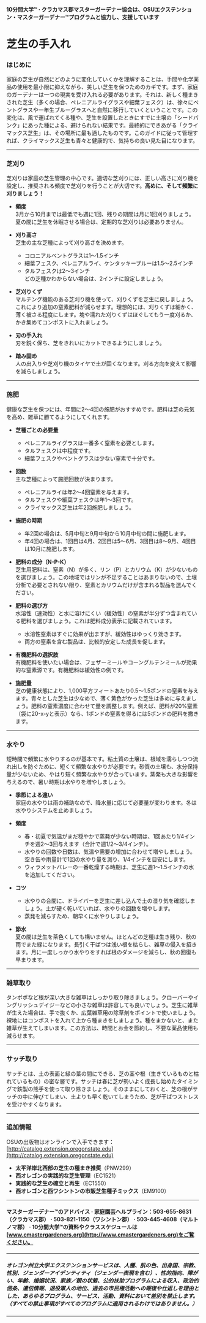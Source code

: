 #### 10分間大学™ · クラカマス郡マスターガーデナー協会は、OSUエクステンション・マスターガーデナー™プログラムと協力し、支援しています

# 芝生の手入れ

### はじめに

家庭の芝生が自然にどのように変化していくかを理解することは、手間や化学薬品の使用を最小限に抑えながら、美しい芝生を保つためのカギです。まず、家庭のガーデナーは一つの現実を受け入れる必要があります。それは、新しく種まきされた芝生（多くの場合、ペレニアルライグラスや細葉フェスク）は、徐々にベントグラスや一年生ブルーグラスへと自然に移行していくということです。この変化は、風で運ばれてくる種や、芝生を設置したときにすでに土壌の「シードバンク」にあった種による、避けられない結果です。最終的にできあがる「クライマックス芝生」は、その場所に最も適したものです。このガイドに従って管理すれば、クライマックス芝生も青々と健康的で、気持ちの良い見た目になります。

---

### 芝刈り

芝刈りは家庭の芝生管理の中心です。適切な芝刈りには、正しい高さに刈り機を設定し、推奨される頻度で芝刈りを行うことが大切です。**高めに、そして頻繁に刈りましょう！**

- **頻度**  
  3月から10月までは最低でも週に1回、残りの期間は月に1回刈りましょう。夏の間に芝生を休眠させる場合は、定期的な芝刈りは必要ありません。

- **刈り高さ**  
  芝生の主な芝種によって刈り高さを決めます。  
  - コロニアルベントグラスは1〜1.5インチ  
  - 細葉フェスク、ペレニアルライ、ケンタッキーブルーは1.5〜2.5インチ  
  - タルフェスクは2〜3インチ  
  どの芝種かわからない場合は、2インチに設定しましょう。

- **芝刈りくず**  
  マルチング機能のある芝刈り機を使って、刈りくずを芝生に戻しましょう。これにより追加の窒素肥料が減らせます。理想的には、刈りくずは細かく、薄く被さる程度にします。塊や濡れた刈りくずはほぐしてもう一度刈るか、かき集めてコンポストに入れましょう。

- **刃の手入れ**  
  刃を鋭く保ち、芝をきれいにカットできるようにしましょう。

- **踏み固め**  
  人の出入りや芝刈り機のタイヤで土が固くなります。刈る方向を変えて影響を減らしましょう。

---

### 施肥

健康な芝生を保つには、年間に2〜4回の施肥がおすすめです。肥料は芝の元気を高め、雑草に勝てるようにしてくれます。

- **芝種ごとの必要量**  
  - ペレニアルライグラスは一番多く窒素を必要とします。  
  - タルフェスクは中程度です。  
  - 細葉フェスクやベントグラスは少ない窒素で十分です。

- **回数**  
  主な芝種によって施肥回数が決まります。  
  - ペレニアルライは年2〜4回窒素を与えます。  
  - タルフェスクや細葉フェスクは年1〜3回です。  
  - クライマックス芝生は年2回施肥しましょう。

- **施肥の時期**  
  - 年2回の場合は、5月中旬と9月中旬から10月中旬の間に施肥します。  
  - 年4回の場合は、1回目は4月、2回目は5〜6月、3回目は8〜9月、4回目は10月に施肥します。

- **肥料の成分（N-P-K）**  
  芝生用肥料は、窒素（N）が多く、リン（P）とカリウム（K）が少ないものを選びましょう。この地域ではリンが不足することはあまりないので、土壌分析で必要とされない限り、窒素とカリウムだけが含まれる製品を選んでください。

- **肥料の選び方**  
  水溶性（速効性）と水に溶けにくい（緩効性）の窒素が半分ずつ含まれている肥料を選びましょう。これは肥料成分表示に記載されています。  
  - 水溶性窒素はすぐに効果が出ますが、緩効性はゆっくり効きます。  
  - 両方の窒素を含む製品は、比較的安定した成長を促します。

- **有機肥料の選択肢**  
  有機肥料を使いたい場合は、フェザーミールやコーングルテンミールが効果的な窒素源です。有機肥料は緩効性の例です。

- **施肥量**  
  芝の健康状態により、1,000平方フィートあたり0.5〜1.5ポンドの窒素を与えます。青々とした芝生は少なめで、薄く黄色がかった芝生は多めに与えましょう。肥料の窒素濃度に合わせて量を調整します。例えば、肥料が20%窒素（袋に20-x-yと表示）なら、1ポンドの窒素を得るには5ポンドの肥料を撒きます。

---

### 水やり

短時間で頻繁に水やりするのが基本です。粘土質の土壌は、根域を濡らしつつ流れ出しを防ぐために、短くて頻繁な水やりが必要です。砂質の土壌も、水分保持量が少ないため、やはり短く頻繁な水やりが合っています。蒸発も大きな影響を与えるので、暑い時期は水やりを増やしましょう。

- **季節による違い**  
  家庭の水やりは雨の補助なので、降水量に応じて必要量が変わります。冬は水やりシステムを止めましょう。

- **頻度**  
  - 春・初夏で気温がまだ穏やかで蒸発が少ない時期は、1回あたり1/4インチを週2〜3回与えます（合計で週1/2〜3/4インチ）。  
  - 水やりの回数や日数は、気温や需要の増加に合わせて増やしましょう。空き缶や雨量計で1回の水やり量を測り、1/4インチを目安にします。  
  - ウィラメットバレーの一番乾燥する時期は、芝生に週1〜1.5インチの水を追加してください。

- **コツ**  
  - 水やりの合間に、ドライバーを芝生に差し込んで土の湿り気を確認しましょう。土が硬く乾いていれば、水やりの回数を増やします。  
  - 蒸発を減らすため、朝早くに水やりしましょう。

- **節水**  
  夏の間は芝生を茶色くしても構いません。ほとんどの芝種は生き残り、秋の雨でまた緑になります。長引く干ばつは浅い根を枯らし、雑草の侵入を招きます。月に一度しっかり水やりをすれば根のダメージを減らし、秋の回復も早まります。

---

### 雑草取り

タンポポなど根が深い大きな雑草はしっかり取り除きましょう。クローバーやイングリッシュデイジーなどの小さな雑草は許容しても良いでしょう。芝生に雑草が生えた場合は、手で抜くか、広葉雑草用の除草剤をポイントで使いましょう。裸地にはコンポストを入れて上から種まきをしましょう。種をまかないと、また雑草が生えてしまいます。この方法は、時間とお金を節約し、不要な薬品使用も減らせます。

---

### サッチ取り

サッチとは、土の表面と緑の葉の間にできる、芝の茎や根（生きているものと枯れているもの）の密な層です。サッチは春に芝が勢いよく成長し始めたタイミングで鉄製の熊手を使って取り除きましょう。そのままにしておくと、芝の根がサッチの中に伸びてしまい、土よりも早く乾いてしまうため、芝が干ばつストレスを受けやすくなります。

---

### 追加情報

OSUの出版物はオンラインで入手できます：[http://catalog.extension.oregonstate.edu](http://catalog.extension.oregonstate.edu)

- **太平洋岸北西部の芝生の種まき推奨**（PNW299）  
- **西オレゴンの実践的な芝生管理**（EC1521）  
- **実践的な芝生の確立と再生**（EC1550）  
- **西オレゴンと西ワシントンの市販芝生種子ミックス**（EM9100）

---

#### マスターガーデナー™のアドバイス · 家庭園芸ヘルプライン：503-655-8631（クラカマス郡） · 503-821-1150（ワシントン郡） · 503-445-4608（マルトノマ郡） · 10分間大学™の資料やクラススケジュールは[www.cmastergardeners.org](http://www.cmastergardeners.org)をご覧ください。

---

##### オレゴン州立大学エクステンションサービスは、人種、肌の色、出身国、宗教、性別、ジェンダーアイデンティティ（ジェンダー表現を含む）、性的指向、障がい、年齢、婚姻状況、家族／親の状態、公的扶助プログラムによる収入、政治的信条、遺伝情報、退役軍人の地位、過去の市民権活動への報復や仕返しを理由とした、あらゆるプログラム、サービス、活動、資料において差別を禁止します。（すべての禁止事項がすべてのプログラムに適用されるわけではありません。）
---